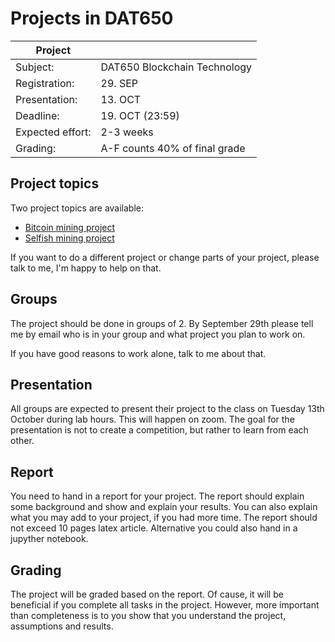 # Projects in DAT650

| Project          |                              |
| ---------------- | ---------------------------- |
| Subject:         | DAT650 Blockchain Technology |
| Registration:    | 29. SEP                      |
| Presentation:    | 13. OCT                      |
| Deadline:        | 19. OCT (23:59)              |
| Expected effort: | 2-3 weeks                    |
| Grading:         | A-F counts 40% of final grade |

## Project topics

Two project topics are available:
* [Bitcoin mining project](pow)
* [Selfish mining project](selfish)

If you want to do a different project or change parts of your project, please talk to me, I'm happy to help on that.

## Groups

The project should be done in groups of 2.
By September 29th please tell me by email who is in your group and what project you plan to work on.

If you have good reasons to work alone, talk to me about that.

## Presentation
All groups are expected to present their project to the class on Tuesday 13th October during lab hours.
This will happen on zoom.
The goal for the presentation is not to create a competition, but rather to learn from each other.

## Report
You need to hand in a report for your project. 
The report should explain some background and show and explain your results.
You can also explain what you may add to your project, if you had more time.
The report should not exceed 10 pages latex article.
Alternative you could also hand in a jupyther notebook.

## Grading
The project will be graded based on the report.
Of cause, it will be beneficial if you complete all tasks in the project.
However, more important than completeness is to you show that you understand the project, assumptions and results.
